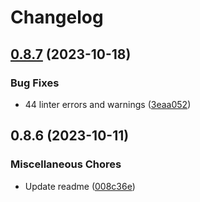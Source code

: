 # Changelog

## [0.8.7](https://github.com/EOX-A/EOxElements/compare/itemfilter-v0.8.6...itemfilter-v0.8.7) (2023-10-18)


### Bug Fixes

* 44 linter errors and warnings ([3eaa052](https://github.com/EOX-A/EOxElements/commit/3eaa052e818caeeff6f97bd54f73c2277be63a33))

## 0.8.6 (2023-10-11)


### Miscellaneous Chores

* Update readme ([008c36e](https://github.com/EOX-A/EOxElements/commit/008c36ef59f470d6226984e2266aaec44df3ed28))
